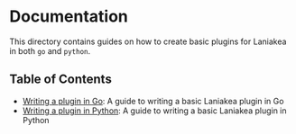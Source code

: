 # Documentation

This directory contains guides on how to create basic plugins for Laniakea in both `go` and `python`.

## Table of Contents

- [Writing a plugin in Go](https://github.com/SSSOC-CAN/laniakea-plugin-sdk/blob/main/docs/go-plugin.md): A guide to writing a basic Laniakea plugin in Go
- [Writing a plugin in Python](https://github.com/SSSOC-CAN/laniakea-plugin-sdk/blob/main/docs/python-plugin.md): A guide to writing a basic Laniakea plugin in Python
